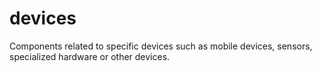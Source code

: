 # devices
Components related to specific devices such as mobile devices, sensors, specialized hardware or other devices.